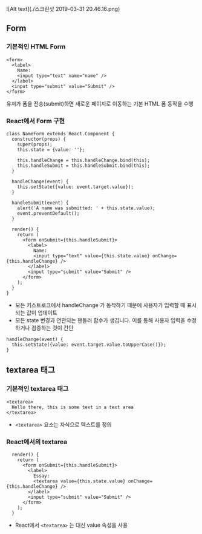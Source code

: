 
![Alt text](./스크린샷 2019-03-31 20.46.16.png)

## Form
### 기본적인 HTML Form
```
<form>
  <label>
    Name:
    <input type="text" name="name" />
  </label>
  <input type="submit" value="Submit" />
</form>
```

유저가 폼을 전송(submit)하면 새로운 페이지로 이동하는 기본 HTML 폼 동작을 수행

### React에서 Form 구현
```
class NameForm extends React.Component {
  constructor(props) {
    super(props);
    this.state = {value: ''};

    this.handleChange = this.handleChange.bind(this);
    this.handleSubmit = this.handleSubmit.bind(this);
  }

  handleChange(event) {
    this.setState({value: event.target.value});
  }

  handleSubmit(event) {
    alert('A name was submitted: ' + this.state.value);
    event.preventDefault();
  }

  render() {
    return (
      <form onSubmit={this.handleSubmit}>
        <label>
          Name:
          <input type="text" value={this.state.value} onChange={this.handleChange} />
        </label>
        <input type="submit" value="Submit" />
      </form>
    );
  }
}
```
- 모든 키스트로크에서 handleChange 가 동작하기 때문에 사용자가 입력할 때 표시되는 값이 업데이트
- 모든 state 변경과 연관되는 핸들러 함수가 생깁니다. 이를 통해 사용자 입력을 수정하거나 검증하는 것이 간단

```
handleChange(event) {
  this.setState({value: event.target.value.toUpperCase()});
}
```
## textarea 태그
### 기본적인 textarea 태그
```
<textarea>
  Hello there, this is some text in a text area
</textarea>
```
 - `<textarea>` 요소는 자식으로 텍스트를 정의

### React에서의 textarea 
```
  render() {
    return (
      <form onSubmit={this.handleSubmit}>
        <label>
          Essay:
          <textarea value={this.state.value} onChange={this.handleChange} />
        </label>
        <input type="submit" value="Submit" />
      </form>
    );
  }
```
- React에서 `<textarea>` 는 대신 value 속성을 사용 
